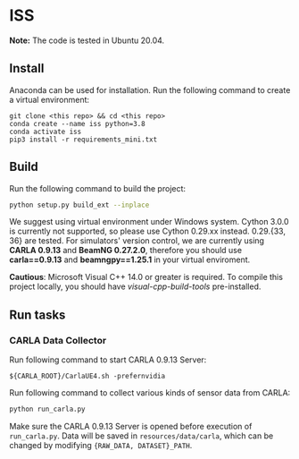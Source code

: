 # ISS

**Note:** The code is tested in Ubuntu 20.04.

## Install
Anaconda can be used for installation. Run the following command to create a virtual environment:
```
git clone <this repo> && cd <this repo>
conda create --name iss python=3.8
conda activate iss
pip3 install -r requirements_mini.txt
```

## Build

Run the following command to build the project:
```bash
python setup.py build_ext --inplace
```
We suggest using virtual environment under Windows system. Cython 3.0.0 is currently not supported, so please use Cython 0.29.xx instead. 0.29.{33, 36} are tested. For simulators' version control, we are currently using **CARLA 0.9.13** and **BeamNG 0.27.2.0**, therefore you should use **carla==0.9.13** and **beamngpy==1.25.1** in your virtual enviroment.

**Cautious**: Microsoft Visual C++ 14.0 or greater is required. To compile this project locally, you should have *visual-cpp-build-tools* pre-installed.

## Run tasks

### CARLA Data Collector
Run following command to start CARLA 0.9.13 Server:
```
${CARLA_ROOT}/CarlaUE4.sh -prefernvidia
```

Run following command to collect various kinds of sensor data from CARLA:
```bash
python run_carla.py
```
Make sure the CARLA 0.9.13 Server is opened before execution of `run_carla.py`. Data will be saved in `resources/data/carla`, which can be changed by modifying `{RAW_DATA, DATASET}_PATH`.
